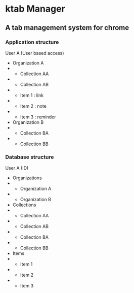 # ktab Manager
## A tab management system for chrome
### Application structure

User A (User based access)
- Organization A
- - Collection AA
- - Collection AB
- -   Item 1 : link
- -   Item 2 : note
- -   Item 3 : reminder
- Organization B
- - Collection BA
- - Collection BB

### Database structure

User A (ID)
- Organizations
- - Organization A
- - Organization B
- Collections
- - Collection AA
- - Collection AB
- - Collection BA
- - Collection BB
- Items
- - Item 1
- - Item 2
- - Item 3
